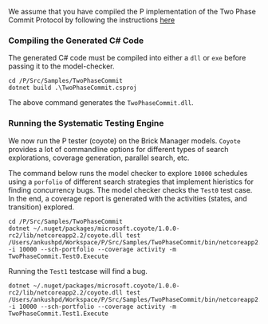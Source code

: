 We assume that you have compiled the P implementation of the Two Phase Commit Protocol by following the instructions [here]()
### Compiling the Generated C# Code
The generated C# code must be compiled into either a `dll` or `exe` before passing it to the model-checker.

```shell
cd /P/Src/Samples/TwoPhaseCommit
dotnet build .\TwoPhaseCommit.csproj 
```

The above command generates the `TwoPhaseCommit.dll`.

### Running the Systematic Testing Engine

We now run the P tester (coyote) on the Brick Manager models.
`Coyote` provides a lot of commandline options for different types of search explorations, coverage generation, parallel search, etc.

The command below runs the model checker to explore `10000` schedules using a `porfolio` of different search strategies that implement hieristics for finding concurrency bugs. The model checker checks the `Test0`
test case. In the end, a coverage report is generated with the activities (states, and transition) explored.

```shell
cd /P/Src/Samples/TwoPhaseCommit
dotnet ~/.nuget/packages/microsoft.coyote/1.0.0-rc2/lib/netcoreapp2.2/coyote.dll test /Users/ankushpd/Workspace/P/Src/Samples/TwoPhaseCommit/bin/netcoreapp2.2/Debug/TwoPhaseCommit.dll  -i 10000 --sch-portfolio --coverage activity -m TwoPhaseCommit.Test0.Execute
```

Running the `Test1` testcase will find a bug.

```shell
dotnet ~/.nuget/packages/microsoft.coyote/1.0.0-rc2/lib/netcoreapp2.2/coyote.dll test /Users/ankushpd/Workspace/P/Src/Samples/TwoPhaseCommit/bin/netcoreapp2.2/Debug/TwoPhaseCommit.dll  -i 10000 --sch-portfolio --coverage activity -m TwoPhaseCommit.Test1.Execute
```
